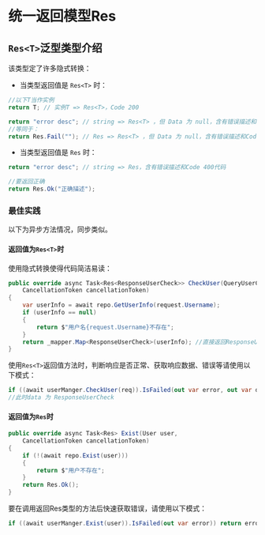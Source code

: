 # 统一返回模型Res

## `Res<T>`泛型类型介绍

该类型定了许多隐式转换：

- 当类型返回值是 `Res<T>` 时：
```cs
//以下T当作实例
return T; // 实例T => Res<T>，Code 200

return "error desc"; // string => Res<T> ，但 Data 为 null，含有错误描述和Code 400代码
//等同于：
return Res.Fail(""); // Res => Res<T> ，但 Data 为 null，含有错误描述和Code 400代码

```
- 当类型返回值是 `Res` 时：
```cs
return "error desc"; // string => Res，含有错误描述和Code 400代码

//要返回正确
return Res.Ok("正确描述");
```


### 最佳实践

以下为异步方法情况，同步类似。
#### 返回值为`Res<T>`时

使用隐式转换使得代码简洁易读：

```csharp
public override async Task<Res<ResponseUserCheck>> CheckUser(QueryUserCheck request,
    CancellationToken cancellationToken)
{
    var userInfo = await repo.GetUserInfo(request.Username);
    if (userInfo == null)
    {
        return $"用户名{request.Username}不存在";
    }
    return _mapper.Map<ResponseUserCheck>(userInfo); //直接返回ResponseUserCheck实例
}
```

使用`Res<T>`返回值方法时，判断响应是否正常、获取响应数据、错误等请使用以下模式：

```cs
if ((await userManger.CheckUser(req)).IsFailed(out var error, out var data)) return error;
//此时data 为 ResponseUserCheck
```

#### 返回值为`Res`时

```cs
public override async Task<Res> Exist(User user,
    CancellationToken cancellationToken)
{
    if (!(await repo.Exist(user)))
    {
        return $"用户不存在";
    }
    return Res.Ok();
}
```

要在调用返回Res类型的方法后快速获取错误，请使用以下模式：

```csharp
if ((await userManger.Exist(user)).IsFailed(out var error)) return error;
```

